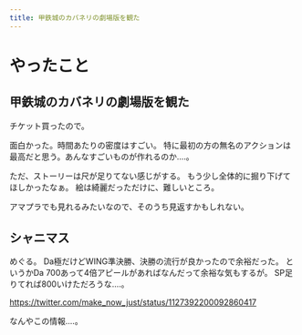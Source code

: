 ```yaml
---
title: 甲鉄城のカバネリの劇場版を観た
---
```


# やったこと

## 甲鉄城のカバネリの劇場版を観た

チケット買ったので。

面白かった。時間あたりの密度はすごい。
特に最初の方の無名のアクションは最高だと思う。あんなすごいものが作れるのか‥‥。

ただ、ストーリーは尺が足りてない感じがする。
もう少し全体的に掘り下げてほしかったなぁ。
絵は綺麗だっただけに、難しいところ。

アマプラでも見れるみたいなので、そのうち見返すかもしれない。

## シャニマス

めぐる。
Da極だけどWING準決勝、決勝の流行が良かったので余裕だった。
というかDa 700あって4倍アピールがあればなんだって余裕な気もするが。
SP足りてれば800いけただろうな‥‥。

https://twitter.com/make_now_just/status/1127392200092860417

なんやこの情報‥‥。
